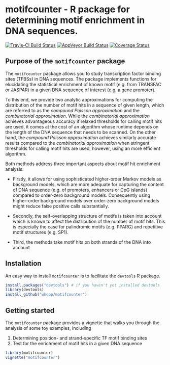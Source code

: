 # motifcounter - R package for determining motif enrichment in DNA sequences.

[![Travis-CI Build Status](https://travis-ci.org/wkopp/motifcounter.svg?branch=master)](https://travis-ci.org/wkopp/motifcounter)
[![AppVeyor Build Status](https://ci.appveyor.com/api/projects/status/github/wkopp/motifcounter?branch=master&svg=true)](https://ci.appveyor.com/project/wkopp/motifcounter)
[![Coverage Status](https://img.shields.io/codecov/c/github/wkopp/motifcounter/master.svg)](https://codecov.io/github/wkopp/motifcounter?branch=master)


## Purpose of the `motifcounter` package

The `motifcounter` package allows you to study transcription factor binding 
sites (TFBSs) in DNA sequences.
The package implements functions for  elucidating the statistical enrichment
of known motif (e.g. from TRANSFAC or JASPAR) in a given DNA sequence of interest (e.g. a gene promoter).

To this end, we provide  two analytic approximations for computing the distribution of the number of motif hits
in a sequence of given length, which are referred to as the *compound Poisson approximation* and the *combinatorial approximation*.
While the *combinatorial approximation* achieves advantageous accuracy if relaxed thresholds for calling motif hits
are used, it comes at the cost of an algorithm whose runtime depends on the length of the DNA sequence that needs to be scanned.
On the other hand, the *compound Poisson approximation* achieves similarly accurate
results compared to the *combinatorial approximation* when stringent thresholds for calling motif hits are used, however,
using an more efficient algorithm.

Both methods address three important aspects about motif hit enrichment analysis:
- Firstly, it allows for using sophisticated
 higher-order Markov models as background models,
 which are more adequate for capturing the content of DNA sequence (e.g. of promoters, enhancers or CpG islands) compared to order-zero background models. Consequently using higher-order background models over order-zero background models
might reduce false positive calls substantially.

- Secondly, the self-overlapping structure of motifs is taken into account
 which is known to affect the distribution of the number of motif hits. This is especially the case for palindromic
motifs (e.g. PPARG) and repetitive motif structures (e.g. SP1).

- Third, the methods take motif hits on both strands of the DNA into account

## Installation
An easy way to install `motifcounter` is to facilitate the `devtools` R package.

```R
install.packages("devtools") # if you haven't yet installed devtools
library(devtools)
install_github("wkopp/motifcounter")
```

## Getting started

The `motifcounter` package provides a vignette that walks you through
the analysis of some toy examples, including
1. Determining position- and strand-specific TF motif binding sites
2. Test for the enrichment of motif hits in a given DNA sequence

```R
library(motifcounter)
vignette("motifcounter")
```
